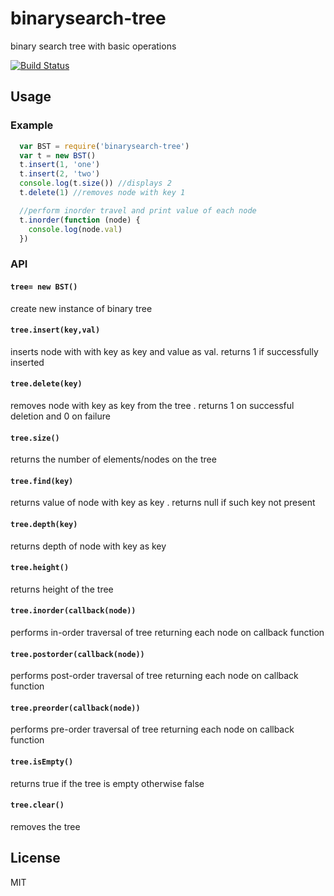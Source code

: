 # binarysearch-tree

binary search tree with basic operations 

[![Build Status](https://travis-ci.org/incessantmeraki/binarysearch-tree.svg?branch=master)](https://travis-ci.org/incessantmeraki/binarysearch-tree)

## Usage

### Example

```js
  var BST = require('binarysearch-tree')
  var t = new BST()
  t.insert(1, 'one')
  t.insert(2, 'two')
  console.log(t.size()) //displays 2
  t.delete(1) //removes node with key 1 

  //perform inorder travel and print value of each node
  t.inorder(function (node) {
    console.log(node.val)
  })
```

### API

#### `tree= new BST()`
create new instance of binary tree

#### `tree.insert(key,val)`
inserts node with with key as key and value as val. returns 1 if successfully inserted

#### `tree.delete(key)`
removes node with key as key from the tree . returns 1 on successful deletion and 0 on failure 

#### `tree.size()`
returns the number of elements/nodes on the tree

#### `tree.find(key)`
returns value of node with key as key . returns null if such key not present

#### `tree.depth(key)`
returns depth of node with key as key

#### `tree.height()`
returns height of the tree

#### `tree.inorder(callback(node))`
performs in-order traversal of tree returning each node on callback function

#### `tree.postorder(callback(node))`
performs post-order traversal of tree returning each node on callback function

#### `tree.preorder(callback(node))`
performs pre-order traversal of tree returning each node on callback function

#### `tree.isEmpty()`
returns true if the tree is empty otherwise false

#### `tree.clear()`
removes the tree

## License

MIT
